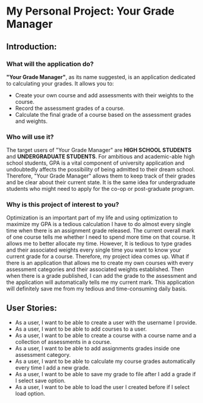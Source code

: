 # My Personal Project: Your Grade Manager

## Introduction:

### What will the application do?
**"Your Grade Manager"**, as its name suggested, 
is an application dedicated to calculating your
grades. It allows you to:
- Create your own course and add assessments with their weights to the course.
- Record the assessment grades of a course.
- Calculate the final grade of a course based on the assessment grades and
weights.

### Who will use it?
The target users of "Your Grade Manager" are **HIGH SCHOOL 
STUDENTS** and **UNDERGRADUATE STUDENTS**. For ambitious and 
academic-able high school students, GPA is a vital
component of university application and undoubtedly affects
the possibility of being admitted to their dream school.
Therefore, "Your Grade Manager" allows them to keep track of their
grades and be clear about their current state. It is the same idea
for undergraduate students who might need to apply for
the co-op or post-graduate program.

### Why is this project of interest to you?
Optimization is an important part of my life and using optimization to maximize my GPA is a tedious calculation I have 
to do almost every single time when there is an assignment grade released.
The current overall mark of one course tells me whether I need to spend more time on that
course. It allows me to better allocate my time. However, It is tedious to type grades and their
associated weights every single time you want to know your current grade for a course. Therefore,
my project idea comes up. What if there is an application that allows me to create my own courses
with every assessment categories and their associated weights established. Then when there 
is a grade published, I can add the grade to the assessment and the application will automatically
tells me my current mark. This application will definitely save me from my tedious and
time-consuming daily basis.

## User Stories:
- As a user, I want to be able to create a user with the username I provide.
- As a user, I want to be able to add courses to a user.
- As a user, I want to be able to create a course with a course name and a collection of assessments in a course.
- As a user, I want to be able to add assignments grades inside one assessment category.
- As a user, I want to be able to calculate my course grades automatically every time I add a new grade.
- As a user, I want to be able to save my grade to file after I add a grade if I select save option.
- As a user, I want to be able to load the user I created before if I select load option.



